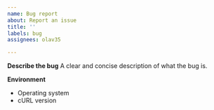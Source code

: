 ```yaml
---
name: Bug report
about: Report an issue
title: ''
labels: bug
assignees: olav35

---
```


**Describe the bug**
A clear and concise description of what the bug is.

**Environment**
- Operating system
- cURL version
